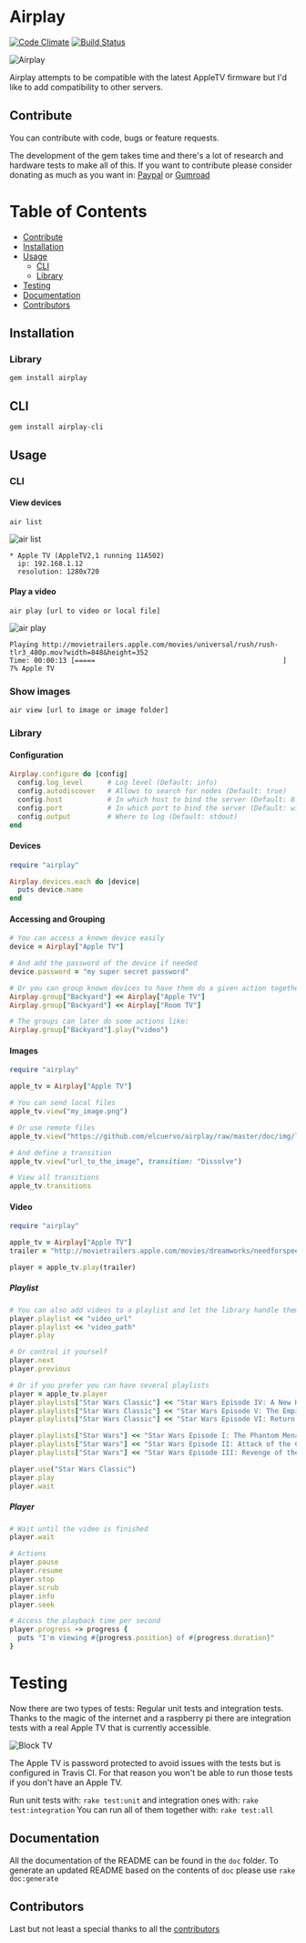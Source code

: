 # Airplay

[![Code Climate](https://codeclimate.com/github/elcuervo/airplay.png)](https://codeclimate.com/github/elcuervo/airplay)
[![Build Status](https://travis-ci.org/elcuervo/airplay.png?branch=master)](https://travis-ci.org/elcuervo/airplay)

![Airplay](doc/img/logo.png)

Airplay attempts to be compatible with the latest AppleTV firmware but I'd like
to add compatibility to other servers.

## Contribute

You can contribute with code, bugs or feature requests.

The development of the gem takes time and there's a lot of research and hardware
tests to make all of this. If you want to contribute please consider donating as
much as you want in: [Paypal](https://www.paypal.com/cgi-bin/webscr?cmd=_s-xclick&hosted_button_id=HE867B8J6ARQ4) or [Gumroad](https://gumroad.com/l/airplay)

# Table of Contents

* [Contribute](#contribute)
* [Installation](#installation)
* [Usage](#usage)
  * [CLI](#cli-1)
  * [Library](#library-1)
* [Testing](#testing)
* [Documentation](#documentation)
* [Contributors](#contributors)

## Installation

### Library

`gem install airplay`

## CLI

`gem install airplay-cli`

## Usage

### CLI

#### View devices

`air list`

![air list](doc/img/cli_list.png)

```text
* Apple TV (AppleTV2,1 running 11A502)
  ip: 192.168.1.12
  resolution: 1280x720
```

#### Play a video

`air play [url to video or local file]`

![air play](doc/img/cli_play.png)

```text
Playing http://movietrailers.apple.com/movies/universal/rush/rush-tlr3_480p.mov?width=848&height=352
Time: 00:00:13 [=====                                              ] 7% Apple TV
```

### Show images

`air view [url to image or image folder]`

### Library

#### Configuration

```ruby
Airplay.configure do |config|
  config.log_level      # Log level (Default: info)
  config.autodiscover   # Allows to search for nodes (Default: true)
  config.host           # In which host to bind the server (Default: 0.0.0.0)
  config.port           # In which port to bind the server (Default: will find one)
  config.output         # Where to log (Default: stdout)
end
```

#### Devices

```ruby
require "airplay"

Airplay.devices.each do |device|
  puts device.name
end
```

#### Accessing and Grouping

```ruby
# You can access a known device easily
device = Airplay["Apple TV"]

# And add the password of the device if needed
device.password = "my super secret password"

# Or you can group known devices to have them do a given action together
Airplay.group["Backyard"] << Airplay["Apple TV"]
Airplay.group["Backyard"] << Airplay["Room TV"]

# The groups can later do some actions like:
Airplay.group["Backyard"].play("video")
```

#### Images

```ruby
require "airplay"

apple_tv = Airplay["Apple TV"]

# You can send local files
apple_tv.view("my_image.png")

# Or use remote files
apple_tv.view("https://github.com/elcuervo/airplay/raw/master/doc/img/logo.png")

# And define a transition
apple_tv.view("url_to_the_image", transition: "Dissolve")

# View all transitions
apple_tv.transitions
```

#### Video

```ruby
require "airplay"

apple_tv = Airplay["Apple TV"]
trailer = "http://movietrailers.apple.com/movies/dreamworks/needforspeed/needforspeed-tlr1xxzzs2_480p.mov"

player = apple_tv.play(trailer)
```

##### Playlist

```ruby
# You can also add videos to a playlist and let the library handle them
player.playlist << "video_url"
player.playlist << "video_path"
player.play

# Or control it yourself
player.next
player.previous

# Or if you prefer you can have several playlists
player = apple_tv.player
player.playlists["Star Wars Classic"] << "Star Wars Episode IV: A New Hope"
player.playlists["Star Wars Classic"] << "Star Wars Episode V: The Empire Strikes Back"
player.playlists["Star Wars Classic"] << "Star Wars Episode VI: Return of the Jedi"

player.playlists["Star Wars"] << "Star Wars Episode I: The Phantom Menace"
player.playlists["Star Wars"] << "Star Wars Episode II: Attack of the Clones"
player.playlists["Star Wars"] << "Star Wars Episode III: Revenge of the Sith"

player.use("Star Wars Classic")
player.play
player.wait
```

##### Player

```ruby
# Wait until the video is finished
player.wait

# Actions
player.pause
player.resume
player.stop
player.scrub
player.info
player.seek

# Access the playback time per second
player.progress -> progress {
  puts "I'm viewing #{progress.position} of #{progress.duration}"
}
```

# Testing

Now there are two types of tests: Regular unit tests and integration tests.
Thanks to the magic of the internet and a raspberry pi there are integration
tests with a real Apple TV that is currently accessible.

![Block TV](doc/img/block_tv.jpg)

The Apple TV is password protected to avoid issues with the tests but is
configured in Travis CI. For that reason you won't be able to run those tests if
you don't have an Apple TV.

Run unit tests with: `rake test:unit` and integration ones with: `rake test:integration`
You can run all of them together with: `rake test:all`

## Documentation

All the documentation of the README can be found in the `doc` folder.
To generate an updated README based on the contents of `doc` please use `rake doc:generate`

## Contributors

Last but not least a special thanks to all the [contributors](https://github.com/elcuervo/airplay/graphs/contributors)

